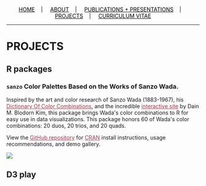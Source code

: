 <div class="topnav">
  <p align="center">
  <a href="home.html" style="color: rgb(0,0,0)"><font color="000000">HOME</font></a>&nbsp;&nbsp;&nbsp;&nbsp;|&nbsp;&nbsp;&nbsp;&nbsp;
  <a href="about.html" style="color: rgb(0,0,0)"><font color="000000">ABOUT</font></a>&nbsp;&nbsp;&nbsp;&nbsp;|&nbsp;&nbsp;&nbsp;&nbsp;
  <a href="pubs.html" style="color: rgb(0,0,0)"><font color="000000">PUBLICATIONS + PRESENTATIONS</font></a>&nbsp;&nbsp;&nbsp;&nbsp;|&nbsp;&nbsp;&nbsp;&nbsp;
  <a href="projects.html" style="color: rgb(0,0,0)"><font color="000000">PROJECTS</font></a>&nbsp;&nbsp;&nbsp;&nbsp;|&nbsp;&nbsp;&nbsp;&nbsp;
  <a href="resume_05_2020.pdf" style="color: rgb(0,0,0)" target="_blank"><font color="000000">CURRICULUM VITAE</font></a> 
</p>
</div>

---------------------------------------

# PROJECTS

## R packages

### ```sanzo``` Color Palettes Based on the Works of Sanzo Wada.

Inspired by the art and color research of Sanzo Wada (1883-1967), his <a href="http://seigensha.com/en/2016/11/01/978-4-86152-247-5/" style="color: rgb(167,55,75)" target="_blank"><font color="A7374B">Dictionary Of Color Combinations</font></a>, and the incredible <a href="https://github.com/dblodorn/sanzo-wada" style="color: rgb(167,55,75)" target="_blank"><font color="A7374B">interactive site</font></a> by Dain M. Blodorn Kim, this package brings Wada's color combinations to R for easy use in data visualizations. This package honors 60 of Wada's color combinations: 20 duos, 20 trios, and 20 quads.

View the <a href="https://github.com/jmaasch/sanzo/" style="color: rgb(167,55,75)" target="_blank"><font color="A7374B">GitHub repository</font></a> for <a href="https://CRAN.R-project.org/package=sanzo" style="color: rgb(167,55,75)" target="_blank"><font color="A7374B">CRAN</font></a> install instructions, usage recommendations, and demo gallery.

<img src="https://user-images.githubusercontent.com/50045763/71599641-b5a6b680-2b19-11ea-8262-bdc7c26505b0.png" align="middle"/>

## D3 play

<meta charset="utf-8">
<body>
<script src="https://d3js.org/d3.v4.min.js"></script>
<script src="https://d3js.org/d3-timer.v1.min.js"></script>

<script>

// Set dimensions of SVG container.

var width = 1000,
    height = 500;

// Build SVG container for visualization.

var svg = d3.select("body").append("svg")
    .attr("width", width)
    .attr("height", height)
    .style("background", "#b3e8c2")
    .append("g")
    .attr("transform", "translate(" + [width / 2, height / 2] + ")");

// Append path for Lissajous curve.

var lissajous = svg.append("path")
    .attr("fill", "none")
    .attr("stroke", "#ffff00")
    .attr("stroke-opacity", 1)
    .attr("stroke-width", 0.5)
    .attr("x", 50)
    .attr("y", 250);

// Append rectangle to house text.

var textBox = svg.append("rect")
    .attr("width", 400)
    .attr("height", 400)
    .attr("x", 50)
    .attr("y", -200)
    .style("fill", "#de4500")
    .style("opacity", 0.7);

// Append text of first stanza.

    /*
    I like to think (and
    the sooner the better!)
    of a cybernetic meadow
    where mammals and computers
    live together in mutually
    programming harmony
    like pure water
    touching clear sky.
    */

var text1 = svg.append("text")
    .attr("x", 60)
    .attr("y", -50)
    .attr("dy", "-2em")
    .attr("font-family", "sans-serif")
    .attr("font-size", "25px")
    .attr("fill", "#ffff00")
    .text("I like to think (and");

var text2 = svg.append("text")
    .attr("x", 60)
    .attr("y", -50)
    .attr("dy", "-1em")
    .attr("font-family", "sans-serif")
    .attr("font-size", "25px")
    .attr("fill", "#ffff00")
    .text("the sooner the better!)");

var text3 = svg.append("text")
    .attr("x", 60)
    .attr("y", -50)
    .attr("dy", "0em")
    .attr("font-family", "sans-serif")
    .attr("font-size", "25px")
    .attr("fill", "#ffff00")
    .text("of a cybernetic meadow");

var text4 = svg.append("text")
    .attr("x", 60)
    .attr("y", -50)
    .attr("dy", "1em")
    .attr("font-family", "sans-serif")
    .attr("font-size", "25px")
    .attr("fill", "#ffff00")
    .text("where mammals and computers");

var text5 = svg.append("text")
    .attr("x", 60)
    .attr("y", -50)
    .attr("dy", "2em")
    .attr("font-family", "sans-serif")
    .attr("font-size", "25px")
    .attr("fill", "#ffff00")
    .text("live together in mutually");

var text6 = svg.append("text")
    .attr("x", 60)
    .attr("y", -50)
    .attr("dy", "3em")
    .attr("font-family", "sans-serif")
    .attr("font-size", "25px")
    .attr("fill", "#ffff00")
    .text("programming harmony");

var text7 = svg.append("text")
    .attr("x", 60)
    .attr("y", -50)
    .attr("dy", "4em")
    .attr("font-family", "sans-serif")
    .attr("font-size", "25px")
    .attr("fill", "#ffff00")
    .text("like pure water");

var text8 = svg.append("text")
    .attr("x", 60)
    .attr("y", -50)
    .attr("dy", "5em")
    .attr("font-family", "sans-serif")
    .attr("font-size", "25px")
    .attr("fill", "#ffff00")
    .text("touching clear sky.");

/*
SVG Path Mini-Language

T (t) = Shorthand/smooth quadratic Bézier curveto:
Draw a quadratic Bézier curve from the current point
to (x,y). The control point is assumed to be the
reflection of the control point on the previous command
relative to the current point.

L (l) = lineto: Draw a line from the current point to
the point (x,y).

M (m) = moveto: Move the pen to a new location. No line
is drawn. All path data must begin with a 'moveto' command.
*/

/* Equations for Lissajous curves adapted from:
http://goatlink.deviantart.com/art/lissajous-curves-338721857
*/

var range = d3.range(-70 * Math.PI, 50 * Math.PI, 0.02);

d3.timer(function(t) {
    var d = "M";

    for (var i = 0; i < range.length; i++) {
        var p = range[i];
        d += 0.25 * width * (Math.sin(3 * p + t / 2000) + Math.sin(2.01 * p + t / 3000));
        d += ",";
        d += 0.25 * height * (Math.sin(2 * p + t / 4000) + Math.sin(3.01 * p + t / 3000));
        if (i != range.length - 1) d += "L";
    }

    d.length--;
    lissajous.attr("d", d);

})

</script>

<script>

// Set dimensions of SVG container.

var width = 1000,
    height = 500;

// Build SVG container for visualization.

var svg = d3.select("body").append("svg")
    .attr("width", width)
    .attr("height", height)
    .style("background", "#b319ab")
    .append("g")
    .attr("transform", "translate(" + [width / 2, height / 2] + ")");

// Append path for Lissajous curve.

var lissajous = svg.append("path")
    .attr("fill", "none")
    .attr("stroke", "#fa2b00")
    .attr("stroke-opacity", 1)
    .attr("stroke-width", 0.5)
    .attr("x", 50)
    .attr("y", 250);

// Append rectangle to house text.

var textBox = svg.append("rect")
    .attr("width", 400)
    .attr("height", 400)
    .attr("x", 50)
    .attr("y", -200)
    .style("fill", "#ffffff")
    .style("opacity", 0.6);

// Append text of third stanza.

    /*
    I like to think
    (it has to be!)
    of a cybernetic ecology
    where we are free of our labors
    and joined back to nature,
    returned to our mammal
    brothers and sisters,
    and all watched over
    by machines of loving grace.
    */

var text1 = svg.append("text")
    .attr("x", 60)
    .attr("y", -50)
    .attr("dy", "-2em")
    .attr("font-family", "sans-serif")
    .attr("font-size", "25px")
    .attr("fill", "#fa2b00")
    .text("I like to think");

var text2 = svg.append("text")
    .attr("x", 60)
    .attr("y", -50)
    .attr("dy", "-1em")
    .attr("font-family", "sans-serif")
    .attr("font-size", "25px")
    .attr("fill", "#fa2b00")
    .text("(it has to be!)");

var text3 = svg.append("text")
    .attr("x", 60)
    .attr("y", -50)
    .attr("dy", "0em")
    .attr("font-family", "sans-serif")
    .attr("font-size", "25px")
    .attr("fill", "#fa2b00")
    .text("of a cybernetic ecology");

var text4 = svg.append("text")
    .attr("x", 60)
    .attr("y", -50)
    .attr("dy", "1em")
    .attr("font-family", "sans-serif")
    .attr("font-size", "25px")
    .attr("fill", "#fa2b00")
    .text("where we are free of our labors");

var text5 = svg.append("text")
    .attr("x", 60)
    .attr("y", -50)
    .attr("dy", "2em")
    .attr("font-family", "sans-serif")
    .attr("font-size", "25px")
    .attr("fill", "#fa2b00")
    .text("and joined back to nature,");

var text6 = svg.append("text")
    .attr("x", 60)
    .attr("y", -50)
    .attr("dy", "3em")
    .attr("font-family", "sans-serif")
    .attr("font-size", "25px")
    .attr("fill", "#fa2b00")
    .text("returned to our mammal");

var text7 = svg.append("text")
    .attr("x", 60)
    .attr("y", -50)
    .attr("dy", "4em")
    .attr("font-family", "sans-serif")
    .attr("font-size", "25px")
    .attr("fill", "#fa2b00")
    .text("brothers and sisters,");

var text8 = svg.append("text")
    .attr("x", 60)
    .attr("y", -50)
    .attr("dy", "5em")
    .attr("font-family", "sans-serif")
    .attr("font-size", "25px")
    .attr("fill", "#fa2b00")
    .text("and all watched over");

var text8 = svg.append("text")
    .attr("x", 60)
    .attr("y", -50)
    .attr("dy", "6em")
    .attr("font-family", "sans-serif")
    .attr("font-size", "25px")
    .attr("fill", "#fa2b00")
    .text("by machines of loving grace.");


/*
SVG Path Mini-Language

T (t) = Shorthand/smooth quadratic Bézier curveto:
Draw a quadratic Bézier curve from the current point
to (x,y). The control point is assumed to be the
reflection of the control point on the previous command
relative to the current point.

L (l) = lineto: Draw a line from the current point to
the point (x,y).

M (m) = moveto: Move the pen to a new location. No line
is drawn. All path data must begin with a 'moveto' command.
*/

/* Equations for Lissajous curves adapted from:
http://goatlink.deviantart.com/art/lissajous-curves-338721857
*/

var range = d3.range(-70 * Math.PI, 50 * Math.PI, 0.02);

d3.timer(function(t) {
    var d = "M";

    for (var i = 0; i < range.length; i++) {
        var p = range[i];
        d += 0.3 * width * (Math.sin(2.01 * p + t / 2000) + Math.sin(3.01 * p + t / 3000));
        d += ",";
        d += 0.3 * height * (Math.sin(3 * p + t / 4000) + Math.sin(3.01 * p + t / 3000));
        if (i != range.length - 1) d += "L";
    }

    d.length--;
    lissajous.attr("d", d);

})

</script>

